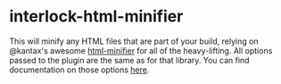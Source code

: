 # interlock-html-minifier

This will minify any HTML files that are part of your build, relying on @kantax's awesome [html-minifier](https://github.com/kangax/html-minifier#options-quick-reference) for all of the heavy-lifting.  All options passed to the plugin are the same as for that library.  You can find documentation on those options [here](https://github.com/kangax/html-minifier#options-quick-reference).
